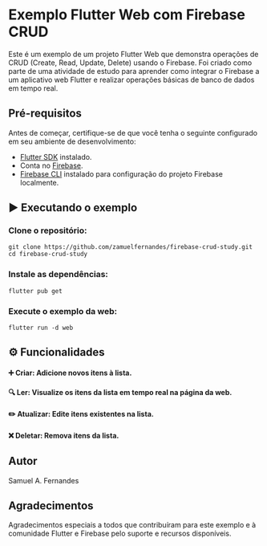 # Exemplo Flutter Web com Firebase CRUD

Este é um exemplo de um projeto Flutter Web que demonstra operações de CRUD (Create, Read, Update, Delete) usando o Firebase. Foi criado como parte de uma atividade de estudo para aprender como integrar o Firebase a um aplicativo web Flutter e realizar operações básicas de banco de dados em tempo real.

## Pré-requisitos

Antes de começar, certifique-se de que você tenha o seguinte configurado em seu ambiente de desenvolvimento:

- [Flutter SDK](https://flutter.dev/docs/get-started/install) instalado.
- Conta no [Firebase](https://firebase.google.com/).
- [Firebase CLI](https://firebase.google.com/docs/cli) instalado para configuração do projeto Firebase localmente.

## ▶️ Executando o exemplo
### Clone o repositório:

```
git clone https://github.com/zamuelfernandes/firebase-crud-study.git
cd firebase-crud-study
```
### Instale as dependências:

```
flutter pub get
```

### Execute o exemplo da web:

```
flutter run -d web
```

## ⚙️ Funcionalidades

#### ➕ Criar: Adicione novos itens à lista.
#### 🔍 Ler: Visualize os itens da lista em tempo real na página da web.
#### ✏️ Atualizar: Edite itens existentes na lista.
#### ❌ Deletar: Remova itens da lista.

## Autor
Samuel A. Fernandes

## Agradecimentos
Agradecimentos especiais a todos que contribuíram para este exemplo e à comunidade Flutter e Firebase pelo suporte e recursos disponíveis.

